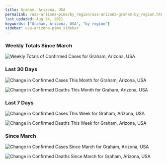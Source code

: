 ```yaml
---
title: Graham, Arizona, USA
permalink: /usa-arizona-pima/by_region/usa-arizona-graham-by_region.html
last_updated: Aug 24, 2021
keywords: ["Graham, Arizona, USA", "by region"]
sidebar: usa-arizona-pima_sidebar
---
```


<h3>Weekly Totals Since March</h3>

![Weekly Totals of Confirmed Cases for Graham, Arizona, USA](/covid_tracker/images/graphs/usa-arizona-graham-weekly_totals_graph.png)

<h3>Last 30 Days</h3>

![Change in Confirmed Cases This Month for Graham, Arizona, USA](/covid_tracker/images/graphs/usa-arizona-graham-delta_confirmed-30_days_graph.png)

![Change in Confirmed Deaths This Month for Graham, Arizona, USA](/covid_tracker/images/graphs/usa-arizona-graham-delta_deaths-30_days_graph.png)

<h3>Last 7 Days</h3>

![Change in Confirmed Cases This Week for Graham, Arizona, USA](/covid_tracker/images/graphs/usa-arizona-graham-delta_confirmed-7_days_graph.png)

![Change in Confirmed Deaths This Week for Graham, Arizona, USA](/covid_tracker/images/graphs/usa-arizona-graham-delta_deaths-7_days_graph.png)

<h3>Since March</h3>

![Change in Confirmed Cases Since March for Graham, Arizona, USA](/covid_tracker/images/graphs/usa-arizona-graham-delta_confirmed-since_march_graph.png)

![Change in Confirmed Deaths Since March for Graham, Arizona, USA](/covid_tracker/images/graphs/usa-arizona-graham-delta_deaths-since_march_graph.png)
